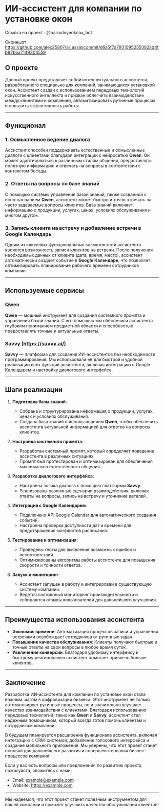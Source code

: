 # ИИ-ассистент для компании по установке окон
Ссылка на проект : @narrodnyeoknaa_bot

Скриншот : https://github.com/alex25807/ai_assis/commit/d6a5f7a7901095255092ad4fb87bba7149304559


## О проекте

Данный проект представляет собой интеллектуального ассистента, разработанного специально для компаний, занимающихся установкой окон. Ассистент создан с использованием передовых технологий искусственного интеллекта и призван облегчить взаимодействие между клиентами и компанией, автоматизировать рутинные процессы и повысить эффективность работы.

---

## Функционал

### 1. Осмысленное ведение диалога
Ассистент способен поддерживать естественные и осмысленные диалоги с клиентами благодаря интеграции с нейросетью **Qwen**. Он может адаптироваться к различным стилям общения, предоставлять полезную информацию и отвечать на вопросы в соответствии с контекстом беседы.

### 2. Ответы на вопросы по базе знаний
С помощью системы управления базой знаний, также созданной с использованием **Qwen**, ассистент может быстро и точно отвечать на часто задаваемые вопросы клиентов. База знаний включает информацию о продукции, услугах, ценах, условиях обслуживания и многом другом.

### 3. Запись клиента на встречу и добавление встречи в Google Календарь
Одним из ключевых функциональных возможностей ассистента является возможность записи клиентов на встречи. После получения необходимых данных от клиента (дата, время, место), ассистент автоматически создает событие в **Google Календаре**, что позволяет оптимизировать планирование рабочего времени сотрудников компании.

---

## Используемые сервисы

### Qwen
**Qwen** — мощный инструмент для создания системного промпта и управления базой знаний. С его помощью мы обеспечили ассистента глубоким пониманием предметной области и способностью предоставлять точные и актуальные ответы.

### Savvy (https://suvvy.ai/)
**Savvy** — платформа для создания ИИ-ассистентов без необходимости программирования. Мы использовали её для быстрой и удобной реализации всех функций ассистента, включая интеграцию с Google Календарем и настройку диалогового интерфейса.

---

## Шаги реализации

1. **Подготовка базы знаний**:
   - Собрана и структурирована информация о продукции, услугах, ценах и условиях обслуживания.
   - Создана база знаний с использованием **Qwen**, чтобы обеспечить ассистента актуальной информацией для ответов на вопросы клиентов.

2. **Настройка системного промпта**:
   - Разработан системный промпт, который определяет поведение ассистента в различных ситуациях.
   - Промпт был протестирован и оптимизирован для обеспечения максимально естественного общения.

3. **Разработка диалогового интерфейса**:
   - Настроена логика диалога с помощью платформы **Savvy**.
   - Реализованы различные сценарии взаимодействия, включая ответы на вопросы, запись на встречу и уточнение деталей.

4. **Интеграция с Google Календарем**:
   - Подключено API Google Calendar для автоматического создания событий.
   - Настроена проверка доступности дат и времени для предотвращения конфликтов расписания.

5. **Тестирование и оптимизация**:
   - Проведены тесты для выявления возможных ошибок и несоответствий.
   - Оптимизированы алгоритмы работы ассистента для повышения скорости и точности ответов.

6. **Запуск и мониторинг**:
   - Ассистент запущен в работу и интегрирован в существующую систему компании.
   - Ведется постоянный мониторинг производительности и собираются отзывы пользователей для дальнейшего улучшения.

---

## Преимущества использования ассистента

- **Экономия времени**: Автоматизация процессов записи и управления встречами освобождает сотрудников от рутинных задач.
- **Повышение качества обслуживания**: Клиенты получают быстрые и точные ответы на свои вопросы в любое время суток.
- **Увеличение конверсии**: Благодаря удобному интерфейсу и быстрому реагированию ассистент помогает привлечь больше клиентов.

---

## Заключение

Разработка ИИ-ассистента для компании по установке окон стала важным шагом в цифровизации бизнеса. Этот инструмент не только автоматизирует рутинные процессы, но и значительно улучшает качество взаимодействия с клиентами. Благодаря использованию передовых технологий, таких как **Qwen** и **Savvy**, ассистент стал надежным помощником, который всегда готов помочь клиентам и сотрудникам компании.

В будущем планируется расширение функционала ассистента, включая интеграцию с CRM-системой, добавление голосового интерфейса и создание мобильного приложения. Мы уверены, что этот проект станет основой для дальнейшего развития и совершенствования бизнес-процессов компании.

Если у вас есть вопросы или предложения по развитию проекта, пожалуйста, свяжитесь с нами:

- Email: example@example.com
- Website: https://example.com

--- 

Мы надеемся, что этот проект станет полезным инструментом для вашей компании и поможет улучшить качество обслуживания клиентов!
